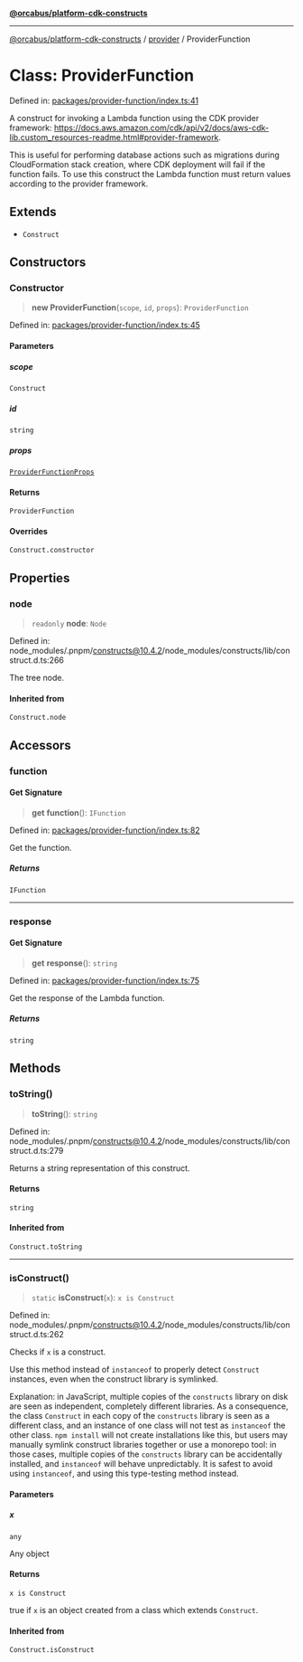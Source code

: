 [**@orcabus/platform-cdk-constructs**](../../../../README.md)

***

[@orcabus/platform-cdk-constructs](../../../../README.md) / [provider](../README.md) / ProviderFunction

# Class: ProviderFunction

Defined in: [packages/provider-function/index.ts:41](https://github.com/OrcaBus/platform-cdk-constructs/blob/1a0d52719d4b2246664b571e66b62333030eb6c7/packages/provider-function/index.ts#L41)

A construct for invoking a Lambda function using the CDK provider framework:
https://docs.aws.amazon.com/cdk/api/v2/docs/aws-cdk-lib.custom_resources-readme.html#provider-framework.

This is useful for performing database actions such as migrations during CloudFormation stack creation, where CDK
deployment will fail if the function fails. To use this construct the Lambda function must return values according
to the provider framework.

## Extends

- `Construct`

## Constructors

### Constructor

> **new ProviderFunction**(`scope`, `id`, `props`): `ProviderFunction`

Defined in: [packages/provider-function/index.ts:45](https://github.com/OrcaBus/platform-cdk-constructs/blob/1a0d52719d4b2246664b571e66b62333030eb6c7/packages/provider-function/index.ts#L45)

#### Parameters

##### scope

`Construct`

##### id

`string`

##### props

[`ProviderFunctionProps`](../interfaces/ProviderFunctionProps.md)

#### Returns

`ProviderFunction`

#### Overrides

`Construct.constructor`

## Properties

### node

> `readonly` **node**: `Node`

Defined in: node\_modules/.pnpm/constructs@10.4.2/node\_modules/constructs/lib/construct.d.ts:266

The tree node.

#### Inherited from

`Construct.node`

## Accessors

### function

#### Get Signature

> **get** **function**(): `IFunction`

Defined in: [packages/provider-function/index.ts:82](https://github.com/OrcaBus/platform-cdk-constructs/blob/1a0d52719d4b2246664b571e66b62333030eb6c7/packages/provider-function/index.ts#L82)

Get the function.

##### Returns

`IFunction`

***

### response

#### Get Signature

> **get** **response**(): `string`

Defined in: [packages/provider-function/index.ts:75](https://github.com/OrcaBus/platform-cdk-constructs/blob/1a0d52719d4b2246664b571e66b62333030eb6c7/packages/provider-function/index.ts#L75)

Get the response of the Lambda function.

##### Returns

`string`

## Methods

### toString()

> **toString**(): `string`

Defined in: node\_modules/.pnpm/constructs@10.4.2/node\_modules/constructs/lib/construct.d.ts:279

Returns a string representation of this construct.

#### Returns

`string`

#### Inherited from

`Construct.toString`

***

### isConstruct()

> `static` **isConstruct**(`x`): `x is Construct`

Defined in: node\_modules/.pnpm/constructs@10.4.2/node\_modules/constructs/lib/construct.d.ts:262

Checks if `x` is a construct.

Use this method instead of `instanceof` to properly detect `Construct`
instances, even when the construct library is symlinked.

Explanation: in JavaScript, multiple copies of the `constructs` library on
disk are seen as independent, completely different libraries. As a
consequence, the class `Construct` in each copy of the `constructs` library
is seen as a different class, and an instance of one class will not test as
`instanceof` the other class. `npm install` will not create installations
like this, but users may manually symlink construct libraries together or
use a monorepo tool: in those cases, multiple copies of the `constructs`
library can be accidentally installed, and `instanceof` will behave
unpredictably. It is safest to avoid using `instanceof`, and using
this type-testing method instead.

#### Parameters

##### x

`any`

Any object

#### Returns

`x is Construct`

true if `x` is an object created from a class which extends `Construct`.

#### Inherited from

`Construct.isConstruct`
